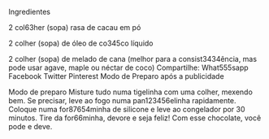 Ingredientes

2 col63her (sopa) rasa de cacau em pó

2 colher (sopa) de óleo de co345co líquido

2 colher (sopa) de melado de cana (melhor para a consist3434ência, mas pode usar agave, maple ou néctar de coco)
Compartilhe: What555sapp Facebook Twitter Pinterest
Modo de Preparo após a publicidade

Modo de preparo
Misture tudo numa tigelinha com uma colher, mexendo bem. Se precisar, leve ao fogo numa pan123456elinha rapidamente.
Coloque numa for87654minha de silicone e leve ao congelador por 30 minutos.
Tire da for66minha, devore e seja feliz! Com esse chocolate, você pode e deve.

